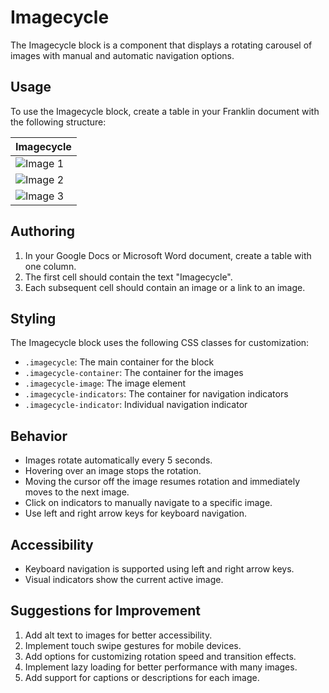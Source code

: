 # Imagecycle

The Imagecycle block is a component that displays a rotating carousel of images with manual and automatic navigation options.

## Usage

To use the Imagecycle block, create a table in your Franklin document with the following structure:

| Imagecycle |
| --- |
| ![Image 1](https://example.com/image1.jpg) |
| ![Image 2](https://example.com/image2.jpg) |
| ![Image 3](https://example.com/image3.jpg) |

## Authoring

1. In your Google Docs or Microsoft Word document, create a table with one column.
2. The first cell should contain the text "Imagecycle".
3. Each subsequent cell should contain an image or a link to an image.

## Styling

The Imagecycle block uses the following CSS classes for customization:

- `.imagecycle`: The main container for the block
- `.imagecycle-container`: The container for the images
- `.imagecycle-image`: The image element
- `.imagecycle-indicators`: The container for navigation indicators
- `.imagecycle-indicator`: Individual navigation indicator

## Behavior

- Images rotate automatically every 5 seconds.
- Hovering over an image stops the rotation.
- Moving the cursor off the image resumes rotation and immediately moves to the next image.
- Click on indicators to manually navigate to a specific image.
- Use left and right arrow keys for keyboard navigation.

## Accessibility

- Keyboard navigation is supported using left and right arrow keys.
- Visual indicators show the current active image.

## Suggestions for Improvement

1. Add alt text to images for better accessibility.
2. Implement touch swipe gestures for mobile devices.
3. Add options for customizing rotation speed and transition effects.
4. Implement lazy loading for better performance with many images.
5. Add support for captions or descriptions for each image.